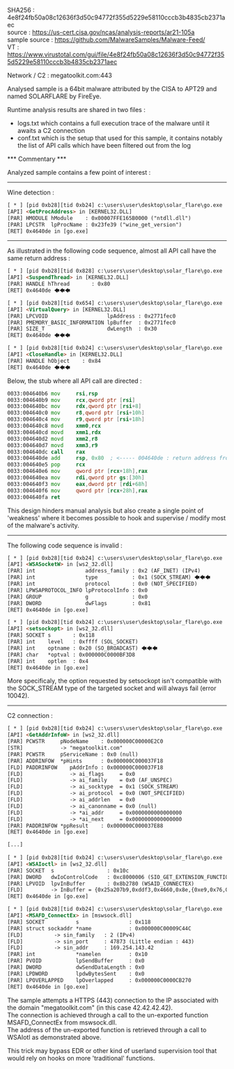SHA256 : 4e8f24fb50a08c12636f3d50c94772f355d5229e58110cccb3b4835cb2371aec  
source : https://us-cert.cisa.gov/ncas/analysis-reports/ar21-105a  
sample source : https://github.com/MalwareSamples/Malware-Feed/  
VT : https://www.virustotal.com/gui/file/4e8f24fb50a08c12636f3d50c94772f355d5229e58110cccb3b4835cb2371aec    

Network / C2 : megatoolkit.com:443  

Analysed sample is a 64bit malware attributed by the CISA to APT29 and named SOLARFLARE by FireEye.  

Runtime analysis results are shared in two files :  

- logs.txt which contains a full execution trace of the malware until it awaits a C2 connection  
- conf.txt which is the setup that used for this sample, it contains notably the list of API calls which have been filtered out from the log  


*** Commentary *** 

Analyzed sample contains a few point of interest :

---- 

Wine detection :  

```html
[ * ] [pid 0xb28][tid 0xb24] c:\users\user\desktop\solar_flare\go.exe
[API] <GetProcAddress> in [KERNEL32.DLL] 
[PAR] HMODULE hModule    : 0x00007FFE165B0000 ("ntdll.dll")
[PAR] LPCSTR  lpProcName : 0x23fe39 ("wine_get_version")
[RET] 0x4640de in [go.exe]
```  


---- 

As illustrated in the following code sequence, almost all API call have the same return address :  

```html
[ * ] [pid 0xb28][tid 0x828] c:\users\user\desktop\solar_flare\go.exe
[API] <SuspendThread> in [KERNEL32.DLL] 
[PAR] HANDLE hThread       : 0x80
[RET] 0x4640de 🡄🡄🡄

[ * ] [pid 0xb28][tid 0x654] c:\users\user\desktop\solar_flare\go.exe
[API] <VirtualQuery> in [KERNEL32.DLL] 
[PAR] LPCVOID                   lpAddress : 0x2771fec0
[PAR] PMEMORY_BASIC_INFORMATION lpBuffer  : 0x2771fec0
[PAR] SIZE_T                    dwLength  : 0x30
[RET] 0x4640de 🡄🡄🡄

[ * ] [pid 0xb28][tid 0xb24] c:\users\user\desktop\solar_flare\go.exe
[API] <CloseHandle> in [KERNEL32.DLL] 
[PAR] HANDLE hObject    : 0x84
[RET] 0x4640de 🡄🡄🡄 
```

Below, the stub where all API call are directed :  

```asm
0033:004640b6 mov     rsi,rsp  
0033:004640b9 mov     rcx,qword ptr [rsi]  
0033:004640bc mov     rdx,qword ptr [rsi+8]  
0033:004640c0 mov     r8,qword ptr [rsi+10h]  
0033:004640c4 mov     r9,qword ptr [rsi+18h]  
0033:004640c8 movd    xmm0,rcx  
0033:004640cd movd    xmm1,rdx  
0033:004640d2 movd    xmm2,r8  
0033:004640d7 movd    xmm3,r9  
0033:004640dc call    rax  
0033:004640de add     rsp, 0x80  ; <----- 004640de : return address from most function call
0033:004640e5 pop     rcx  
0033:004640e6 mov     qword ptr [rcx+18h],rax  
0033:004640ea mov     rdi,qword ptr gs:[30h]  
0033:004640f3 mov     eax,dword ptr [rdi+68h]  
0033:004640f6 mov     qword ptr [rcx+28h],rax  
0033:004640fa ret  
```

This design hinders manual analysis but also create a single point of 'weakness' where it becomes possible to hook and supervise / modify most of the malware's activity.

---- 

The following code sequence is invalid :  

```html
[ * ] [pid 0xb28][tid 0xb24] c:\users\user\desktop\solar_flare\go.exe
[API] <WSASocketW> in [ws2_32.dll] 
[PAR] int                address_family : 0x2 (AF_INET) (IPv4)
[PAR] int                type           : 0x1 (SOCK_STREAM) 🡄🡄🡄
[PAR] int                protocol       : 0x0 (NOT_SPECIFIED)
[PAR] LPWSAPROTOCOL_INFO lpProtocolInfo : 0x0
[PAR] GROUP              g              : 0x0
[PAR] DWORD              dwFlags        : 0x81
[RET] 0x4640de in [go.exe]

[ * ] [pid 0xb28][tid 0xb24] c:\users\user\desktop\solar_flare\go.exe
[API] <setsockopt> in [ws2_32.dll] 
[PAR] SOCKET s       : 0x118
[PAR] int    level   : 0xffff (SOL_SOCKET)
[PAR] int    optname : 0x20 (SO_BROADCAST) 🡄🡄🡄
[PAR] char   *optval : 0x000000C0000BF3D8
[PAR] int    optlen  : 0x4
[RET] 0x4640de in [go.exe]
```

More specificaly, the option requested by setsockopt isn't compatible with the SOCK_STREAM type of the targeted socket and will always fail (error 10042).  


----

C2 connection :  

```html
[ * ] [pid 0xb28][tid 0xb24] c:\users\user\desktop\solar_flare\go.exe
[API] <GetAddrInfoW> in [ws2_32.dll] 
[PAR] PCWSTR     pNodeName    : 0x000000C00000E2C0
[STR]            -> "megatoolkit.com"
[PAR] PCWSTR     pServiceName : 0x0 (null)
[PAR] ADDRINFOW  *pHints      : 0x000000C000037F18
[FLD] PADDRINFOW    pAddrInfo : 0x000000C000037F18
[FLD]               -> ai_flags     = 0x0 
[FLD]               -> ai_family    = 0x0 (AF_UNSPEC)
[FLD]               -> ai_socktype  = 0x1 (SOCK_STREAM)
[FLD]               -> ai_protocol  = 0x0 (NOT_SPECIFIED)
[FLD]               -> ai_addrlen   = 0x0
[FLD]               -> ai_canonname = 0x0 (null)
[FLD]               -> *ai_addr     = 0x0000000000000000
[FLD]               -> *ai_next     = 0x0000000000000000
[PAR] PADDRINFOW *ppResult    : 0x000000C000037E88
[RET] 0x4640de in [go.exe] 

[...]  
  
[ * ] [pid 0xb28][tid 0xb24] c:\users\user\desktop\solar_flare\go.exe
[API] <WSAIoctl> in [ws2_32.dll] 
[PAR] SOCKET  s                 : 0x10c
[PAR] DWORD   dwIoControlCode   : 0xc8000006 (SIO_GET_EXTENSION_FUNCTION_POINTER)
[PAR] LPVOID  lpvInBuffer       : 0x8b2780 (WSAID_CONNECTEX)
[FLD]         -> InBuffer = {0x25a207b9,0xddf3,0x4660,0x8e,{0xe9,0x76,0xe5,0x8c,0x74,0x06,0x3e}}
[RET] 0x4640de in [go.exe]

[ * ] [pid 0xb28][tid 0xb24] c:\users\user\desktop\solar_flare\go.exe
[API] <MSAFD_ConnectEx> in [mswsock.dll] 
[PAR] SOCKET          s                : 0x118
[PAR] struct sockaddr *name            : 0x000000C00009C44C
[FLD]          -> sin_family   : 2 (IPv4)
[FLD]          -> sin_port     : 47873 (Little endian : 443)
[FLD]          -> sin_addr     : 169.254.143.42
[PAR] int             *namelen         : 0x10
[PAR] PVOID           lpSendBuffer     : 0x0
[PAR] DWORD           dwSendDataLength : 0x0
[PAR] LPDWORD         lpdwBytesSent    : 0x0
[PAR] LPOVERLAPPED    lpOverlapped     : 0x000000C0000CB270
[RET] 0x4640de in [go.exe] 
```

The sample attempts a HTTPS (443) connection to the IP associated with the domain "megatoolkit.com" (in this case 42.42.42.42).  
The connection is achieved through a call to the un-exported function MSAFD_ConnectEx from mswsock.dll.  
The address of the un-exported function is retrieved through a call to WSAIotl as demonstrated above.  

This trick may bypass EDR or other kind of userland supervision tool that would rely on hooks on more 'traditional' functions.  

